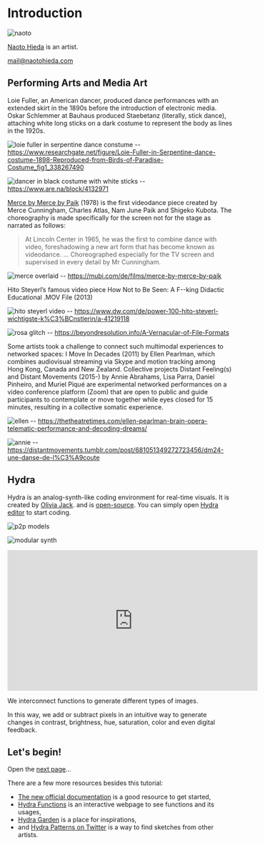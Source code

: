 Introduction
========

![naoto](https://cdn.glitch.com/964dd9af-184d-4113-bc98-3f979513236a%2F135304966_3971202952891460_6745895900970356651_o.jpg?v=1610641657001)

[Naoto Hieda](https://naotohieda.com/) is an artist.

mail@naotohieda.com


Performing Arts and Media Art
--------

Loie Fuller, an American dancer, produced dance performances with an extended skirt in the 1890s before the introduction of electronic media. Oskar Schlemmer at Bauhaus produced Staebetanz (literally, stick dance), attaching white long sticks on a dark costume to represent the body as lines in the 1920s.

![loie fuller in serpentine dance constume](https://cdn.glitch.global/c807e734-24f4-4e6f-851f-4db3577239b5/Loie-Fuller.png?v=1680522663489)
-- https://www.researchgate.net/figure/Loie-Fuller-in-Serpentine-dance-costume-1898-Reproduced-from-Birds-of-Paradise-Costume_fig1_338267490

![dancer in black costume with white sticks](https://cdn.glitch.global/c807e734-24f4-4e6f-851f-4db3577239b5/staebetanz.jpg?v=1680522741646)
-- https://www.are.na/block/4132971

[Merce by Merce by Paik](https://www.youtube.com/watch?v=MV6iS-K7wOw) (1978) is the first videodance piece created by Merce Cunningham, Charles Atlas, Nam June Paik and Shigeko Kubota. The choreography is made specifically for the screen not for the stage as narrated as follows:

> At Lincoln Center in 1965, he was the first to combine dance with video, foreshadowing a new art form that has become known as videodance. ... Choreographed especially for the TV screen and supervised in every detail by Mr Cunningham.

![merce overlaid](https://cdn.glitch.global/c807e734-24f4-4e6f-851f-4db3577239b5/merce.webp?v=1680522860260)
-- https://mubi.com/de/films/merce-by-merce-by-paik

<!-- The notion of using digital media for theater culminated with the rise of the Japanese collective Dumb Type founded in 1984. -->

<!-- ![dumb type](https://cdn.glitch.global/c807e734-24f4-4e6f-851f-4db3577239b5/dumbtype.jpg?v=1680523029011)
-- https://www.realtokyo.co.jp/en/exhibition/dumb-type-actions-reflections-2019-11-16-2020-2-16-museum-of-contemporary-art-tokyo/
 -->

Hito Steyerl’s famous video piece How Not to Be Seen: A F--king Didactic Educational .MOV File (2013)

![hito steyerl video](https://cdn.glitch.global/c807e734-24f4-4e6f-851f-4db3577239b5/hito.jpg?v=1680523134696)
-- https://www.dw.com/de/power-100-hito-steyerl-wichtigste-k%C3%BCnstlerin/a-41219118

![rosa glitch](https://cdn.glitch.global/c807e734-24f4-4e6f-851f-4db3577239b5/rosa.jpg?v=1680523213986)
-- https://beyondresolution.info/A-Vernacular-of-File-Formats

Some artists took a challenge to connect such multimodal experiences to networked spaces: I Move In Decades (2011) by Ellen Pearlman, which combines audiovisual streaming via Skype and motion tracking among Hong Kong, Canada and New Zealand. Collective projects Distant Feeling(s) and Distant Movements (2015-) by Annie Abrahams, Lisa Parra, Daniel Pinheiro, and Muriel Piqué are experimental networked performances on a video conference platform (Zoom) that are open to public and guide participants to contemplate or move together while eyes closed for 15 minutes, resulting in a collective somatic experience.

![ellen](https://cdn.glitch.global/c807e734-24f4-4e6f-851f-4db3577239b5/ellen.jpg?v=1680523388986)
-- https://thetheatretimes.com/ellen-pearlman-brain-opera-telematic-performance-and-decoding-dreams/

![annie](https://cdn.glitch.global/c807e734-24f4-4e6f-851f-4db3577239b5/dm.png?v=1680523440252)
-- https://distantmovements.tumblr.com/post/681051349272723456/dm24-une-danse-de-l%C3%A9coute


Hydra
--------

Hydra is an analog-synth-like coding environment for real-time visuals. It is created by [Olivia Jack](https://ojack.xyz/).
 and is [open-source](https://github.com/hydra-synth). You can simply open [Hydra editor](https://hydra.ojack.xyz) to start coding.

<!-- ![hydra](https://cdn.glitch.com/964dd9af-184d-4113-bc98-3f979513236a%2Fhydra-photo.jpg)

Taking the concept from Greco-Roman mythology, Hydra of Lerna (the beast with many heads that for every head that is cut off, two more come out) as well as the animal Hydra (fresh-water organisms that have many heads with regenerative properties). The idea is that things are constantly being generated and regenerated around the software: the community continuously contributes various knowledge by people around the world. Not only a software to produce images/video, but it turns out to be a creative engine for the production and reflection of art and the ways to interact (symbolically, materially and technically) with each other and with the environment.  -->

![p2p models](https://cdn.glitch.global/c807e734-24f4-4e6f-851f-4db3577239b5/p2p.webp?v=1680524231018)

![modular synth](https://cdn.glitch.com/964dd9af-184d-4113-bc98-3f979513236a%2Fsandin.png)

<iframe width="560" height="315" src="https://www.youtube.com/embed/u7hi9cXNrgU" title="YouTube video player" frameborder="0" allow="accelerometer; autoplay; clipboard-write; encrypted-media; gyroscope; picture-in-picture; web-share" allowfullscreen></iframe>

We interconnect functions to generate different types of images.

In this way, we add or subtract pixels in an intuitive way to generate changes in contrast, brightness, hue, saturation, color and even digital feedback. 


Let's begin!
--------

Open the [next page](run)...

There are a few more resources besides this tutorial:

* [The new official documentation](https://hydra.ojack.xyz/docs/#/) is a good resource to get started,
* [Hydra Functions](https://hydra.ojack.xyz/functions/) is an interactive webpage to see functions and its usages,
* [Hydra Garden](https://hydra.ojack.xyz/garden/) is a place for inspirations,
* and [Hydra Patterns on Twitter](https://twitter.com/hydra_patterns) is a way to find sketches from other artists.
